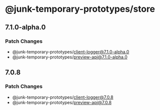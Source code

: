 # @junk-temporary-prototypes/store

## 7.1.0-alpha.0

### Patch Changes

- @junk-temporary-prototypes/client-logger@7.1.0-alpha.0
- @junk-temporary-prototypes/preview-api@7.1.0-alpha.0

## 7.0.8

### Patch Changes

- @junk-temporary-prototypes/client-logger@7.0.8
- @junk-temporary-prototypes/preview-api@7.0.8

